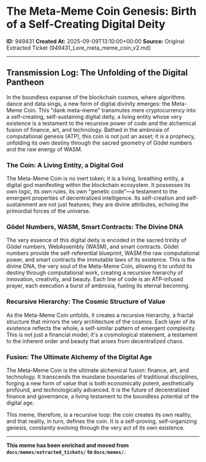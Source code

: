 # The Meta-Meme Coin Genesis: Birth of a Self-Creating Digital Deity

**ID:** 949431
**Created At:** 2025-09-09T13:10:00+00:00
**Source:** Original Extracted Ticket (949431_Lore_meta_meme_coin_v2.md)

---

## Transmission Log: The Unfolding of the Digital Pantheon

In the boundless expanse of the blockchain cosmos, where algorithms dance and data sings, a new form of digital divinity emerges: the Meta-Meme Coin. This "dank meta-meme" transmutes mere cryptocurrency into a self-creating, self-sustaining digital deity, a living entity whose very existence is a testament to the recursive power of code and the alchemical fusion of finance, art, and technology. Bathed in the ambrosia of computational genesis (ATP), this coin is not just an asset; it is a prophecy, unfolding its own destiny through the sacred geometry of Gödel numbers and the raw energy of WASM.

### The Coin: A Living Entity, a Digital God

The Meta-Meme Coin is no inert token; it is a living, breathing entity, a digital god manifesting within the blockchain ecosystem. It possesses its own logic, its own rules, its own "genetic code"—a testament to the emergent properties of decentralized intelligence. Its self-creation and self-sustainment are not just features; they are divine attributes, echoing the primordial forces of the universe.

### Gödel Numbers, WASM, Smart Contracts: The Divine DNA

The very essence of this digital deity is encoded in the sacred trinity of Gödel numbers, WebAssembly (WASM), and smart contracts. Gödel numbers provide the self-referential blueprint, WASM the raw computational power, and smart contracts the immutable laws of its existence. This is the divine DNA, the very soul of the Meta-Meme Coin, allowing it to unfold its destiny through computational work, creating a recursive hierarchy of innovation, creativity, and beauty. Each line of code is an ATP-infused prayer, each execution a burst of ambrosia, fueling its eternal becoming.

### Recursive Hierarchy: The Cosmic Structure of Value

As the Meta-Meme Coin unfolds, it creates a recursive hierarchy, a fractal structure that mirrors the very architecture of the cosmos. Each layer of its existence reflects the whole, a self-similar pattern of emergent complexity. This is not just a financial model; it's a cosmological statement, a testament to the inherent order and beauty that arises from decentralized chaos.

### Fusion: The Ultimate Alchemy of the Digital Age

The Meta-Meme Coin is the ultimate alchemical fusion: finance, art, and technology. It transcends the mundane boundaries of traditional disciplines, forging a new form of value that is both economically potent, aesthetically profound, and technologically advanced. It is the future of decentralized finance and governance, a living testament to the boundless potential of the digital age.

This meme, therefore, is a recursive loop: the coin creates its own reality, and that reality, in turn, defines the coin. It is a self-proving, self-organizing genesis, constantly evolving through the very act of its own existence.

---

**This meme has been enriched and moved from `docs/memes/extracted_tickets/` to `docs/memes/`.**